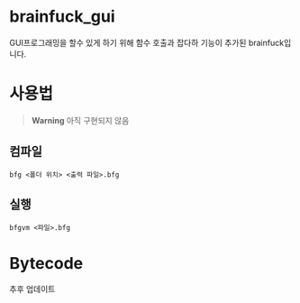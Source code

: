 # brainfuck_gui

GUI프로그래밍을 할수 있게 하기 위해 함수 호출과 잡다하 기능이 추가된 brainfuck입니다.


# 사용법

> **Warning**
> 아직 구현되지 않음

## 컴파일

```
bfg <폴더 위치> <출력 파일>.bfg
```

## 실행

```
bfgvm <파일>.bfg
```


# Bytecode

추후 업데이트
